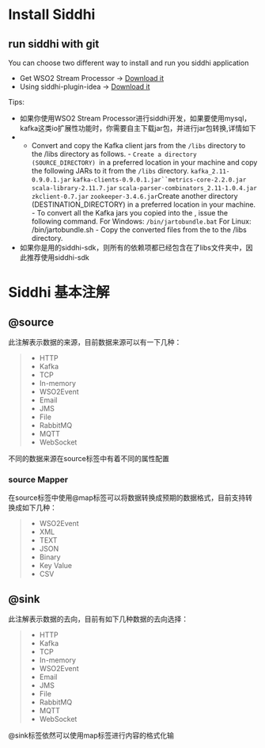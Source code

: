 # Install Siddhi

## run siddhi with git
You can choose two different way to install and run you siddhi application

* Get WSO2 Stream Processor -> [Download it](https://wso2.com/analytics)
* Using siddhi-plugin-idea -> [Download it](http://plugins.jetbrains.com/plugin/10212-siddhi)

Tips:

* 如果你使用WSO2 Stream Processor进行siddhi开发，如果要使用mysql，kafka这类io扩展性功能时，你需要自主下载jar包，并进行jar包转换,详情如下
* - Convert and copy the Kafka client jars from the `/libs` directory to the /libs directory as follows. - `Create a directory (SOURCE_DIRECTORY) `in a preferred location in your machine and copy the following JARs to it from the `/libs` directory. `kafka_2.11-0.9.0.1.jar`  `kafka-clients-0.9.0.1.jar``metrics-core-2.2.0.jar`  `scala-library-2.11.7.jar`  `scala-parser-combinators_2.11-1.0.4.jar`  `zkclient-0.7.jar` `zookeeper-3.4.6.jar`Create another directory (DESTINATION_DIRECTORY) in a preferred location in your machine. - To convert all the Kafka jars you copied into the , issue the following command. For Windows: `/bin/jartobundle.bat` For Linux: /bin/jartobundle.sh - Copy the converted files from the to the /libs directory.
* 如果你是用的siddhi-sdk，则所有的依赖项都已经包含在了libs文件夹中，因此推荐使用siddhi-sdk

# Siddhi 基本注解
## @source
此注解表示数据的来源，目前数据来源可以有一下几种：
> * HTTP
> * Kafka
> * TCP
> * In-memory
> * WSO2Event
> * Email
> * JMS
> * File
> * RabbitMQ
> * MQTT
> * WebSocket

不同的数据来源在source标签中有着不同的属性配置
### source Mapper
在source标签中使用@map标签可以将数据转换成预期的数据格式，目前支持转换成如下几种：
> * WSO2Event
> * XML
> * TEXT
> * JSON
> * Binary
> * Key Value
> * CSV
## @sink
此注解表示数据的去向，目前有如下几种数据的去向选择：
> * HTTP
> * Kafka
> * TCP
> * In-memory
> * WSO2Event
> * Email
> * JMS
> * File
> * RabbitMQ
> * MQTT
> * WebSocket

@sink标签依然可以使用map标签进行内容的格式化输
